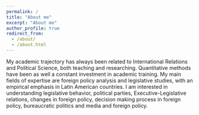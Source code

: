 ```yaml
---
permalink: /
title: "About me"
excerpt: "About me"
author_profile: true
redirect_from:
  - /about/
  - /about.html
---
```

My academic trajectory has always been related to International Relations and Political Science, both teaching and researching. Quantitative methods have been as well a constant investment in academic training. My main fields of expertise are foreign policy analysis and legislative studies, with an empirical emphasis in Latin American countries. I am interested in understanding legislative behavior, political parties, Executive-Legislative relations, changes in foreign policy, decision making process in foreign policy, bureaucratic politics and media and foreign policy.        

